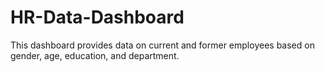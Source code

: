 # HR-Data-Dashboard
This dashboard provides data on current and former employees based on gender, age, education, and department. 
